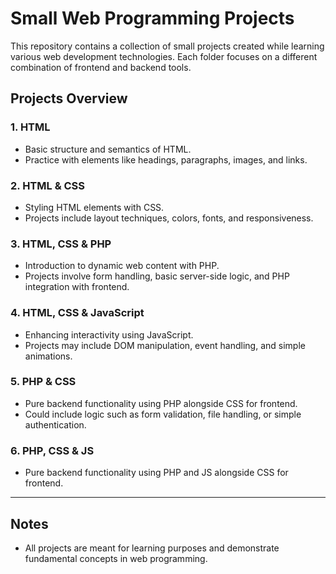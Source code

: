 # Small Web Programming Projects

This repository contains a collection of small projects created while learning various web development technologies. Each folder focuses on a different combination of frontend and backend tools.

## Projects Overview

### 1. HTML
- Basic structure and semantics of HTML.
- Practice with elements like headings, paragraphs, images, and links.

### 2. HTML & CSS
- Styling HTML elements with CSS.
- Projects include layout techniques, colors, fonts, and responsiveness.

### 3. HTML, CSS & PHP
- Introduction to dynamic web content with PHP.
- Projects involve form handling, basic server-side logic, and PHP integration with frontend.

### 4. HTML, CSS & JavaScript
- Enhancing interactivity using JavaScript.
- Projects may include DOM manipulation, event handling, and simple animations.

### 5. PHP & CSS
- Pure backend functionality using PHP alongside CSS for frontend.
- Could include logic such as form validation, file handling, or simple authentication.

### 6. PHP, CSS & JS
- Pure backend functionality using PHP and JS alongside CSS for frontend.

---

## Notes
- All projects are meant for learning purposes and demonstrate fundamental concepts in web programming.
